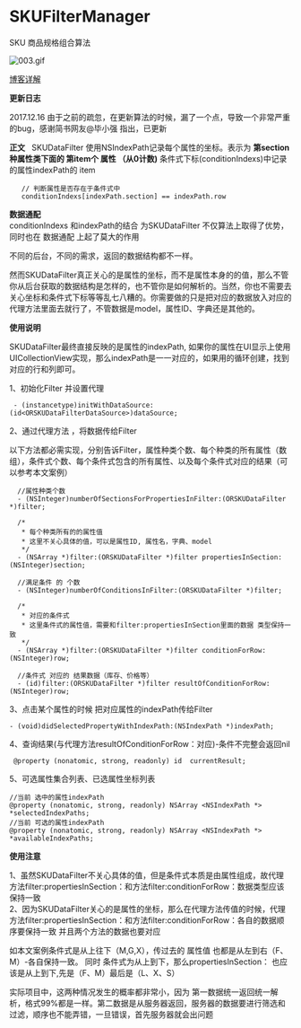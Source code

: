 # SKUFilterManager
SKU 商品规格组合算法 

![003.gif](http://upload-images.jianshu.io/upload_images/5192751-68d22cd9e80f8e08.gif?imageMogr2/auto-orient/strip%7CimageView2/2/w/1240)


[博客详解](http://www.jianshu.com/p/295737e2ac77)
  
  

**更新日志**  

2017.12.16 由于之前的疏忽，在更新算法的时候，漏了一个点，导致一个非常严重的bug，感谢简书网友@毕小强 指出，已更新

**正文**  
SKUDataFilter 使用NSIndexPath记录每个属性的坐标。表示为 **第section 种属性类下面的 第item个 属性 （从0计数)**
条件式下标(conditionIndexs)中记录的属性indexPath的 item


       // 判断属性是否存在于条件式中
       conditionIndexs[indexPath.section] == indexPath.row
  
**数据通配**  
 conditionIndexs 和indexPath的结合 为SKUDataFilter 不仅算法上取得了优势，同时也在 数据通配 上起了莫大的作用

不同的后台，不同的需求，返回的数据结构都不一样。

然而SKUDataFilter真正关心的是属性的坐标，而不是属性本身的的值，那么不管你从后台获取的数据结构是怎样的，也不管你是如何解析的。当然，你也不需要去关心坐标和条件式下标等等乱七八糟的。你需要做的只是把对应的数据放入对应的代理方法里面去就行了，不管数据是model，属性ID、字典还是其他的。

**使用说明**

SKUDataFilter最终直接反映的是属性的indexPath, 如果你的属性在UI显示上使用UICollectionView实现，那么indexPath是一一对应的，如果用的循环创建，找到对应的行和列即可。

1、初始化Filter 并设置代理  

     - (instancetype)initWithDataSource:(id<ORSKUDataFilterDataSource>)dataSource;


2、通过代理方法 ，将数据传给Filter

以下方法都必需实现，分别告诉Filter，属性种类个数、每个种类的所有属性（数组），条件式个数、每个条件式包含的所有属性、以及每个条件式对应的结果（可以参考本文案例）

      //属性种类个数
      - (NSInteger)numberOfSectionsForPropertiesInFilter:(ORSKUDataFilter *)filter;

      /*
       * 每个种类所有的的属性值
       * 这里不关心具体的值，可以是属性ID, 属性名，字典、model
       */
      - (NSArray *)filter:(ORSKUDataFilter *)filter propertiesInSection:(NSInteger)section;

      //满足条件 的 个数
      - (NSInteger)numberOfConditionsInFilter:(ORSKUDataFilter *)filter;

      /*
       * 对应的条件式
       * 这里条件式的属性值，需要和filter:propertiesInSection里面的数据 类型保持一致
       */
      - (NSArray *)filter:(ORSKUDataFilter *)filter conditionForRow:(NSInteger)row;

      //条件式 对应的 结果数据（库存、价格等）
      - (id)filter:(ORSKUDataFilter *)filter resultOfConditionForRow:(NSInteger)row;

3、点击某个属性的时候 把对应属性的indexPath传给Filter

    - (void)didSelectedPropertyWithIndexPath:(NSIndexPath *)indexPath;

4、查询结果(与代理方法resultOfConditionForRow：对应)-条件不完整会返回nil

     @property (nonatomic, strong, readonly) id  currentResult;

5、可选属性集合列表、已选属性坐标列表  

    //当前 选中的属性indexPath
    @property (nonatomic, strong, readonly) NSArray <NSIndexPath *> *selectedIndexPaths;
    //当前 可选的属性indexPath
    @property (nonatomic, strong, readonly) NSArray <NSIndexPath *> *availableIndexPaths;

**使用注意** 

1、虽然SKUDataFilter不关心具体的值，但是条件式本质是由属性组成，故代理方法filter:propertiesInSection：和方法filter:conditionForRow：数据类型应该保持一致  
2、因为SKUDataFilter关心的是属性的坐标，那么在代理方法传值的时候，代理方法filter:propertiesInSection：和方法filter:conditionForRow：各自的数据顺序要保持一致 并且两个方法的数据也要对应 

如本文案例条件式是从上往下（M,G,X），传过去的 属性值 也都是从左到右（F、M）-各自保持一致。 同时
条件式为从上到下，那么propertiesInSection： 也应该是从上到下,先是（F、M）最后是（L、X、S） 

实际项目中，这两种情况发生的概率都非常小，因为 第一数据统一返回统一解析，格式99%都是一样。第二数据是从服务器返回，服务器的数据要进行筛选和过滤，顺序也不能弄错，一旦错误，首先服务器就会出问题
